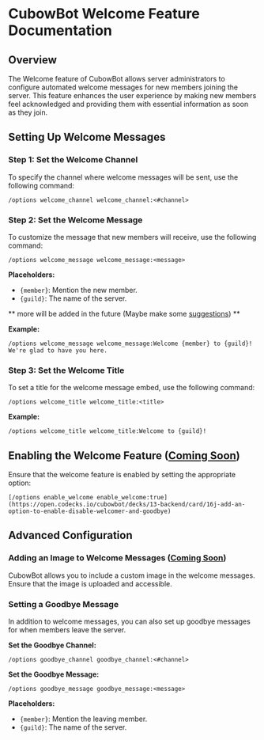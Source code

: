 # CubowBot Welcome Feature Documentation

## Overview

The Welcome feature of CubowBot allows server administrators to configure automated welcome messages for new members joining the server. This feature enhances the user experience by making new members feel acknowledged and providing them with essential information as soon as they join.

## Setting Up Welcome Messages

### Step 1: Set the Welcome Channel

To specify the channel where welcome messages will be sent, use the following command:

```plaintext
/options welcome_channel welcome_channel:<#channel>
```

### Step 2: Set the Welcome Message

To customize the message that new members will receive, use the following command:

```plaintext
/options welcome_message welcome_message:<message>
```

**Placeholders:**

- `{member}`: Mention the new member.
- `{guild}`: The name of the server.

** more will be added in the future (Maybe make some [suggestions](https://nimawoods.github.io/cubow-documentations/feedback)) **

**Example:**

```plaintext
/options welcome_message welcome_message:Welcome {member} to {guild}! We're glad to have you here.
```

### Step 3: Set the Welcome Title

To set a title for the welcome message embed, use the following command:

```plaintext
/options welcome_title welcome_title:<title>
```

**Example:**

```plaintext
/options welcome_title welcome_title:Welcome to {guild}!
```

## Enabling the Welcome Feature ([Coming Soon](https://open.codecks.io/cubowbot/decks/13-backend/card/16j-add-an-option-to-enable-disable-welcomer-and-goodbye))

Ensure that the welcome feature is enabled by setting the appropriate option:

```plaintext
[/options enable_welcome enable_welcome:true](https://open.codecks.io/cubowbot/decks/13-backend/card/16j-add-an-option-to-enable-disable-welcomer-and-goodbye)
```

## Advanced Configuration

### Adding an Image to Welcome Messages ([Coming Soon](https://open.codecks.io/cubowbot/decks/13-backend/card/16k-custom-server-image-on-server-join))

CubowBot allows you to include a custom image in the welcome messages. Ensure that the image is uploaded and accessible.

### Setting a Goodbye Message

In addition to welcome messages, you can also set up goodbye messages for when members leave the server.

**Set the Goodbye Channel:**

```plaintext
/options goodbye_channel goodbye_channel:<#channel>
```

**Set the Goodbye Message:**

```plaintext
/options goodbye_message goodbye_message:<message>
```

**Placeholders:**

- `{member}`: Mention the leaving member.
- `{guild}`: The name of the server.